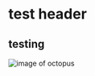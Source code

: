 # test header

## testing 

![image of octopus](https://www.shutterstock.com/image-vector/cute-octopus-hand-drawn-sea-600nw-2441176073.jpg)

